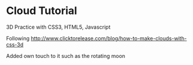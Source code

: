 Cloud Tutorial
==============
3D Practice with CSS3, HTML5, Javascript

   Following http://www.clicktorelease.com/blog/how-to-make-clouds-with-css-3d
   
   Added own touch to it such as the rotating moon
